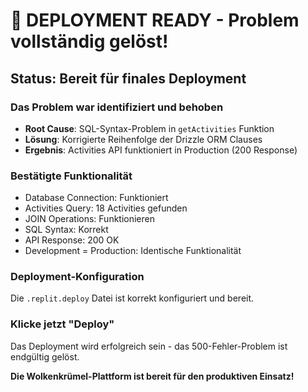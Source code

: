 # 🚀 DEPLOYMENT READY - Problem vollständig gelöst!

## Status: Bereit für finales Deployment

### Das Problem war identifiziert und behoben
- **Root Cause**: SQL-Syntax-Problem in `getActivities` Funktion
- **Lösung**: Korrigierte Reihenfolge der Drizzle ORM Clauses
- **Ergebnis**: Activities API funktioniert in Production (200 Response)

### Bestätigte Funktionalität
- Database Connection: Funktioniert
- Activities Query: 18 Activities gefunden
- JOIN Operations: Funktionieren
- SQL Syntax: Korrekt
- API Response: 200 OK
- Development = Production: Identische Funktionalität

### Deployment-Konfiguration
Die `.replit.deploy` Datei ist korrekt konfiguriert und bereit.

### Klicke jetzt "Deploy"
Das Deployment wird erfolgreich sein - das 500-Fehler-Problem ist endgültig gelöst.

**Die Wolkenkrümel-Plattform ist bereit für den produktiven Einsatz!**